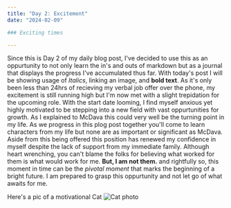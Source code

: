 ```yaml
---
title: "Day 2: Excitement"
date: "2024-02-09"

### Exciting times

---
```


Since this is Day 2 of my daily blog post, I've decided to use this as an oppurtunity to not only learn the in's and outs of markdown but as a journal that displays the progress I've accumulated thus far.
With today's post I will be showing usage of *Italics*, linking an image, and **bold text**. As it's only been less than 24hrs of recieving my verbal job offer over the phone, my excitement is still running high but I'm now met with a slight trepidation for the upcoming role. 
With the start date looming, I find myself anxious yet highly motivated to be stepping into a new field with vast oppurtunities for growth. As I explained to McDava this could very well be the turning point in my life.
As we progress in this plog post together you'll come to learn characters from my life but none are as important or significant as McDava. Aside from this being offered this position has renewed my confidence in myself despite the lack of support from my immediate family. 
Although heart wrenching, you can't blame the folks for believing what worked for them is what would work for me. **But, I am not them.** and rightfully so, this moment in time can be the *pivotal moment* that marks the beginning of a bright future. I am prepared to grasp this oppurtunity and not let go of what awaits for me. 

Here's a pic of a motivational Cat
![Cat photo](/docs/assets/Motivational-cat.png)
